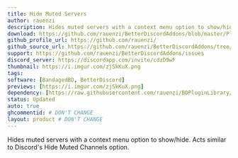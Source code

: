 ```yaml
---
title: Hide Muted Servers
author: rauenzi
description: Hides muted servers with a context menu option to show/hide. Acts similar to Discord's Hide Muted Channels option.
download: https://github.com/rauenzi/BetterDiscordAddons/blob/master/Plugins/HideMutedServers/HideMutedServers.plugin.js
github_profile_url: https://github.com/rauenzi/
github_source_url: https://github.com/rauenzi/BetterDiscordAddons/tree/master/Plugins/HideMutedServers
support: https://github.com/rauenzi/BetterDiscordAddons/issues
discord_server: https://discordapp.com/invite/cdzD9wF
thumbnail: https://i.imgur.com/zjSkKuX.png
tags:
software: [BandagedBD, BetterDiscord]
previews: [https://i.imgur.com/zjSkKuX.png]
dependency: [https://raw.githubusercontent.com/rauenzi/BDPluginLibrary/master/release/0PluginLibrary.plugin.js]
status: Updated
auto: true
ghcommentid: # DON'T CHANGE
layout: product # DON'T CHANGE
---
```

Hides muted servers with a context menu option to show/hide. Acts similar to Discord's Hide Muted Channels option.